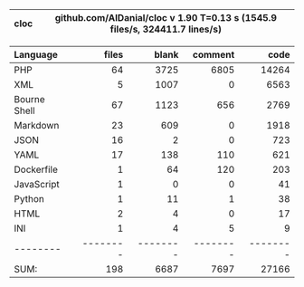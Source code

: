 
cloc|github.com/AlDanial/cloc v 1.90  T=0.13 s (1545.9 files/s, 324411.7 lines/s)
--- | ---

Language|files|blank|comment|code
:-------|-------:|-------:|-------:|-------:
PHP|64|3725|6805|14264
XML|5|1007|0|6563
Bourne Shell|67|1123|656|2769
Markdown|23|609|0|1918
JSON|16|2|0|723
YAML|17|138|110|621
Dockerfile|1|64|120|203
JavaScript|1|0|0|41
Python|1|11|1|38
HTML|2|4|0|17
INI|1|4|5|9
--------|--------|--------|--------|--------
SUM:|198|6687|7697|27166
